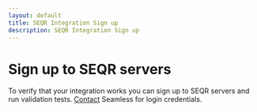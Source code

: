 ```yaml
---
layout: default
title: SEQR Integration Sign up
description: SEQR Integration Sign up
---
```


# Sign up to SEQR servers

To verify that your integration works you can sign up to SEQR servers and run validation tests. [Contact](/contact) Seamless for login credentials.








